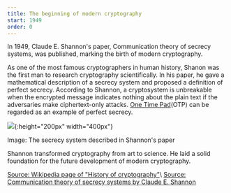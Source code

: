 ```yaml
---
title: The beginning of modern cryptography
start: 1949
order: 0
---
```


In 1949, Claude E. Shannon's paper, Communication theory of secrecy systems, was published, marking the birth of modern cryptography.

As one of the most famous cryptographers in human history, Shanon was the first man to research cryptography scientifically. In his paper, he gave a mathematical description of a secrecy system and proposed a definition of perfect secrecy. According to Shannon, a cryptosystem is unbreakable when the encrypted message indicates nothing about the plain text if the adversaries make ciphertext-only attacks. [One Time Pad](https://en.wikipedia.org/wiki/One-time_pad)(OTP) can be regarded as an example of perfect secrecy.

![](https://www.researchgate.net/profile/Dirk-Baecker/publication/306143640/figure/fig2/AS:600487783038977@1520178852543/Shannons-schematic-of-a-general-secrecy-system.png){:height="200px" width="400px"}

Image: The secrecy system described in Shannon's paper

Shannon transformed cryptography from art to science. He laid a solid foundation for the future development of modern cryptography. 

[Source: Wikipedia page of "History of cryptography"](https://en.wikipedia.org/wiki/History_of_cryptography)\\
[Source: Communication theory of secrecy systems by Claude E. Shannon](https://www.fil.univ-lille1.fr/~wegrzyno/portail/PAC/Doc/shannon1949.pdf)
